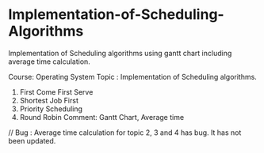 Implementation-of-Scheduling-Algorithms
=======================================

Implementation of Scheduling algorithms using gantt chart including average time calculation.


Course: Operating System
Topic : Implementation of Scheduling algorithms.
1. First Come First Serve
2. Shortest Job First
3. Priority Scheduling
4. Round Robin
Comment: Gantt Chart, Average time

// Bug :
	Average time calculation for topic 2, 3 and 4 has bug. It has not been updated.
